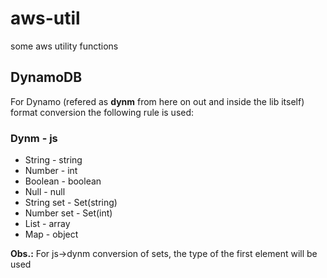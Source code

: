 # aws-util
some aws utility functions

## DynamoDB
For Dynamo (refered as **dynm** from here on out and inside the lib itself) format conversion the following rule is used:

### Dynm - js
- String - string
- Number - int
- Boolean - boolean
- Null - null
- String set - Set(string)
- Number set - Set(int)
- List - array
- Map - object

**Obs.:** For js->dynm conversion of sets, the type of the first element will be used
